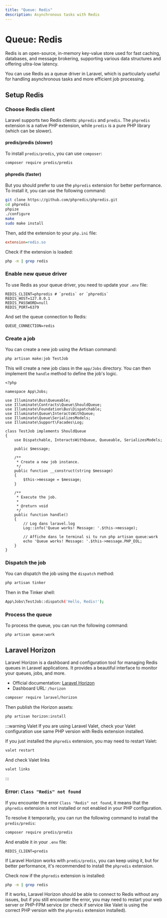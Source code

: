 ```yaml
---
title: "Queue: Redis"
description: Asynchronous tasks with Redis
---
```


# Queue: Redis

Redis is an open-source, in-memory key-value store used for fast caching, databases, and message brokering, supporting various data structures and offering ultra-low latency.

You can use Redis as a queue driver in Laravel, which is particularly useful for handling asynchronous tasks and more efficient job processing.

## Setup Redis

### Choose Redis client

Laravel supports two Redis clients: `phpredis` and `predis`. The `phpredis` extension is a native PHP extension, while `predis` is a pure PHP library (which can be slower).

#### predis/predis (slower)

To install `predis/predis`, you can use `composer`:

```sh
composer require predis/predis
```

#### phpredis (faster)

But you should prefer to use the `phpredis` extension for better performance. To install it, you can use the following command:

```sh
git clone https://github.com/phpredis/phpredis.git
cd phpredis
phpize
./configure
make
sudo make install
```

Then, add the extension to your `php.ini` file:

```ini:php.ini
extension=redis.so
```

Check if the extension is loaded:

```sh
php -m | grep redis
```

### Enable new queue driver

To use Redis as your queue driver, you need to update your `.env` file:

```bash:.env
REDIS_CLIENT=phpredis # `predis` or `phpredis`
REDIS_HOST=127.0.0.1
REDIS_PASSWORD=null
REDIS_PORT=6379
```

And set the queue connection to Redis:

```bash:.env
QUEUE_CONNECTION=redis
```

### Create a job

You can create a new job using the Artisan command:

```sh
php artisan make:job TestJob
```

This will create a new job class in the `app/Jobs` directory. You can then implement the `handle` method to define the job's logic.

```php:app/Jobs/TestJob.php
<?php

namespace App\Jobs;

use Illuminate\Bus\Queueable;
use Illuminate\Contracts\Queue\ShouldQueue;
use Illuminate\Foundation\Bus\Dispatchable;
use Illuminate\Queue\InteractsWithQueue;
use Illuminate\Queue\SerializesModels;
use Illuminate\Support\Facades\Log;

class TestJob implements ShouldQueue
{
    use Dispatchable, InteractsWithQueue, Queueable, SerializesModels;

    public $message;

    /**
     * Create a new job instance.
     */
    public function __construct(string $message)
    {
        $this->message = $message;
    }

    /**
     * Execute the job.
     *
     * @return void
     */
    public function handle()
    {
        // Log dans laravel.log
        Log::info('Queue works! Message: '.$this->message);

        // Affiche dans le terminal si tu run php artisan queue:work
        echo 'Queue works! Message: '.$this->message.PHP_EOL;
    }
}
```

### Dispatch the job

You can dispatch the job using the `dispatch` method:

```bash
php artisan tinker
```

Then in the Tinker shell:

```bash
App\Jobs\TestJob::dispatch('Hello, Redis!');
```

### Process the queue

To process the queue, you can run the following command:

```sh
php artisan queue:work
```

## Laravel Horizon

Laravel Horizon is a dashboard and configuration tool for managing Redis queues in Laravel applications. It provides a beautiful interface to monitor your queues, jobs, and more.

- Official documentation: [Laravel Horizon](https://laravel.com/docs/master/horizon)
- Dashboard URL: `/horizon`

```sh
composer require laravel/horizon
```

Then publish the Horizon assets:

```sh
php artisan horizon:install
```

:::warning Valet
If you are using Laravel Valet, check your Valet configuration use same PHP version with Redis extension installed.

If you just installed the `phpredis` extension, you may need to restart Valet:

```sh
valet restart
```

And check Valet links

```sh
valet links
```
:::

### Error: `Class "Redis" not found`

If you encounter the error `Class "Redis" not found`, it means that the `phpredis` extension is not installed or not enabled in your PHP configuration.

To resolve it temporarily, you can run the following command to install the `predis/predis`:

```sh
composer require predis/predis
```

And enable it in your `.env` file:

```bash:.env
REDIS_CLIENT=predis
```

If Laravel Horizon works with `predis/predis`, you can keep using it, but for better performance, it's recommended to install the `phpredis` extension.

Check now if the `phpredis` extension is installed:

```sh
php -m | grep redis
```

If it works, Laravel Horizon should be able to connect to Redis without any issues, but if you still encounter the error, you may need to restart your web server or PHP-FPM service (or check if service like Valet is using the correct PHP version with the `phpredis` extension installed).
